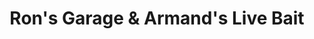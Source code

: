 ---
title: "Ron's Garage & Armand's Live Bait"
url: /mattawa/rons-garage-und-armands-live-bait/
shop: Angeln
---